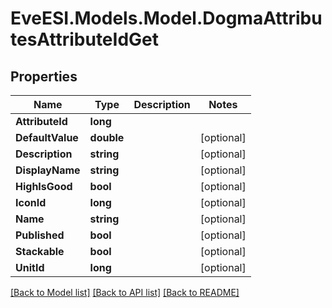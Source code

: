 # EveESI.Models.Model.DogmaAttributesAttributeIdGet

## Properties

Name | Type | Description | Notes
------------ | ------------- | ------------- | -------------
**AttributeId** | **long** |  | 
**DefaultValue** | **double** |  | [optional] 
**Description** | **string** |  | [optional] 
**DisplayName** | **string** |  | [optional] 
**HighIsGood** | **bool** |  | [optional] 
**IconId** | **long** |  | [optional] 
**Name** | **string** |  | [optional] 
**Published** | **bool** |  | [optional] 
**Stackable** | **bool** |  | [optional] 
**UnitId** | **long** |  | [optional] 

[[Back to Model list]](../README.md#documentation-for-models) [[Back to API list]](../README.md#documentation-for-api-endpoints) [[Back to README]](../README.md)

